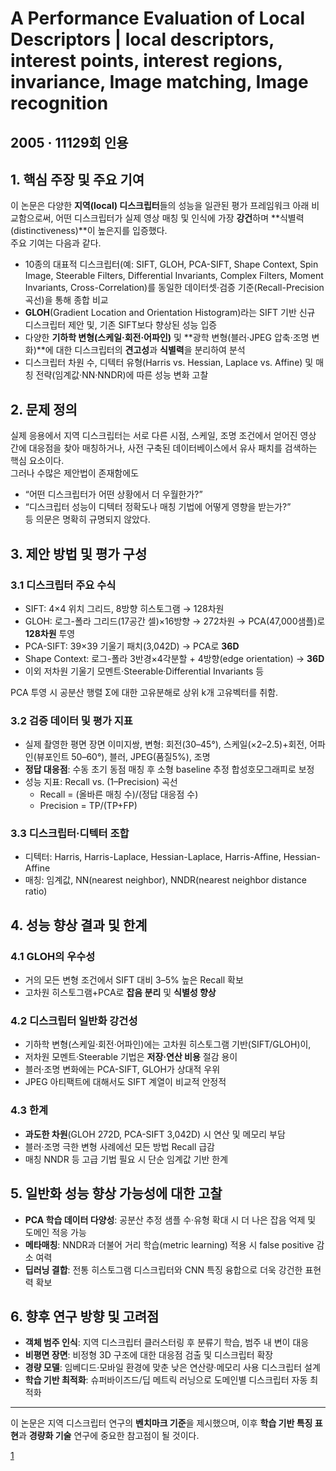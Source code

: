# A Performance Evaluation of Local Descriptors | local descriptors, interest points, interest regions, invariance, Image matching, Image recognition
## 2005 · 11129회 인용

## 1. 핵심 주장 및 주요 기여  
이 논문은 다양한 **지역(local) 디스크립터**들의 성능을 일관된 평가 프레임워크 아래 비교함으로써, 어떤 디스크립터가 실제 영상 매칭 및 인식에 가장 **강건**하며 **식별력(distinctiveness)**이 높은지를 입증했다.  
주요 기여는 다음과 같다.  
- 10종의 대표적 디스크립터(예: SIFT, GLOH, PCA-SIFT, Shape Context, Spin Image, Steerable Filters, Differential Invariants, Complex Filters, Moment Invariants, Cross-Correlation)를 동일한 데이터셋·검증 기준(Recall-Precision 곡선)을 통해 종합 비교  
- **GLOH**(Gradient Location and Orientation Histogram)라는 SIFT 기반 신규 디스크립터 제안 및, 기존 SIFT보다 향상된 성능 입증  
- 다양한 **기하학 변형(스케일·회전·어파인)** 및 **광학 변형(블러·JPEG 압축·조명 변화)**에 대한 디스크립터의 **견고성**과 **식별력**을 분리하여 분석  
- 디스크립터 차원 수, 디텍터 유형(Harris vs. Hessian, Laplace vs. Affine) 및 매칭 전략(임계값·NN·NNDR)에 따른 성능 변화 고찰  

## 2. 문제 정의  
실제 응용에서 지역 디스크립터는 서로 다른 시점, 스케일, 조명 조건에서 얻어진 영상 간에 대응점을 찾아 매칭하거나, 사전 구축된 데이터베이스에서 유사 패치를 검색하는 핵심 요소이다.  
그러나 수많은 제안법이 존재함에도  
- “어떤 디스크립터가 어떤 상황에서 더 우월한가?”  
- “디스크립터 성능이 디텍터 정확도나 매칭 기법에 어떻게 영향을 받는가?”  
등 의문은 명확히 규명되지 않았다.  

## 3. 제안 방법 및 평가 구성

### 3.1 디스크립터 주요 수식  
- SIFT: 4×4 위치 그리드, 8방향 히스토그램 → 128차원  
- GLOH: 로그-폴라 그리드(17공간 셀)×16방향 → 272차원 → PCA(47,000샘플)로 **128차원** 투영  
- PCA-SIFT: 39×39 기울기 패치(3,042D) → PCA로 **36D**  
- Shape Context: 로그-폴라 3반경×4각분할 + 4방향(edge orientation) → **36D**  
- 이외 저차원 기울기 모멘트·Steerable·Differential Invariants 등  

PCA 투영 시 공분산 행렬 Σ에 대한 고유분해로 상위 k개 고유벡터를 취함.  

### 3.2 검증 데이터 및 평가 지표  
- 실제 촬영한 평면 장면 이미지쌍, 변형: 회전(30–45°), 스케일(×2–2.5)+회전, 어파인(뷰포인트 50–60°), 블러, JPEG(품질5%), 조명  
- **정답 대응점**: 수동 초기 동점 매칭 후 소형 baseline 추정 합성호모그래피로 보정  
- 성능 지표: Recall vs. (1–Precision) 곡선  
  - Recall = (올바른 매칭 수)/(정답 대응점 수)  
  - Precision = TP/(TP+FP)  

### 3.3 디스크립터·디텍터 조합  
- 디텍터: Harris, Harris-Laplace, Hessian-Laplace, Harris-Affine, Hessian-Affine  
- 매칭: 임계값, NN(nearest neighbor), NNDR(nearest neighbor distance ratio)  

## 4. 성능 향상 결과 및 한계

### 4.1 GLOH의 우수성  
- 거의 모든 변형 조건에서 SIFT 대비 3–5% 높은 Recall 확보  
- 고차원 히스토그램+PCA로 **잡음 분리** 및 **식별성 향상**  

### 4.2 디스크립터 일반화 강건성  
- 기하학 변형(스케일·회전·어파인)에는 고차원 히스토그램 기반(SIFT/GLOH)이,  
- 저차원 모멘트·Steerable 기법은 **저장·연산 비용** 절감 용이  
- 블러·조명 변화에는 PCA-SIFT, GLOH가 상대적 우위  
- JPEG 아티팩트에 대해서도 SIFT 계열이 비교적 안정적  

### 4.3 한계  
- **과도한 차원**(GLOH 272D, PCA-SIFT 3,042D) 시 연산 및 메모리 부담  
- 블러·조명 극한 변형 사례에선 모든 방법 Recall 급감  
- 매칭 NNDR 등 고급 기법 필요 시 단순 임계값 기반 한계  

## 5. 일반화 성능 향상 가능성에 대한 고찰  
- **PCA 학습 데이터 다양성**: 공분산 추정 샘플 수·유형 확대 시 더 나은 잡음 억제 및 도메인 적응 가능  
- **메타매칭**: NNDR과 더불어 거리 학습(metric learning) 적용 시 false positive 감소 여력  
- **딥러닝 결합**: 전통 히스토그램 디스크립터와 CNN 특징 융합으로 더욱 강건한 표현력 확보  

## 6. 향후 연구 방향 및 고려점  
- **객체 범주 인식**: 지역 디스크립터 클러스터링 후 분류기 학습, 범주 내 변이 대응  
- **비평면 장면**: 비정형 3D 구조에 대한 대응점 검출 및 디스크립터 확장  
- **경량 모델**: 임베디드·모바일 환경에 맞춘 낮은 연산량·메모리 사용 디스크립터 설계  
- **학습 기반 최적화**: 슈퍼바이즈드/딥 메트릭 러닝으로 도메인별 디스크립터 자동 최적화  

---  
이 논문은 지역 디스크립터 연구의 **벤치마크 기준**을 제시했으며, 이후 **학습 기반 특징 표현**과 **경량화 기술** 연구에 중요한 참고점이 될 것이다.

[1](https://ppl-ai-file-upload.s3.amazonaws.com/web/direct-files/attachments/22370781/1285b81e-3363-486e-9bd9-0ea9490331f1/A_performance_evaluation_of_local_descriptors.pdf)
